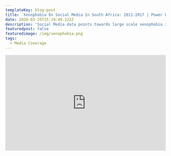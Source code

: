 ```yaml
---
templateKey: blog-post
title: 'Xenophobia On Social Media In South Africa: 2011-2017 | Power FM '
date: 2020-03-25T15:19:49.122Z
description: 'Social Media data points towards large scale xenophobia in South Africa. '
featuredpost: false
featuredimage: /img/xenophobia.png
tags:
  - Media Coverage
---
```

<iframe width="100%" height="300" scrolling="no" frameborder="no" allow="autoplay" src="https://w.soundcloud.com/player/?url=https%3A//api.soundcloud.com/tracks/316344219&color=%23ff5500&auto_play=false&hide_related=false&show_comments=true&show_user=true&show_reposts=false&show_teaser=true&visual=true"></iframe>